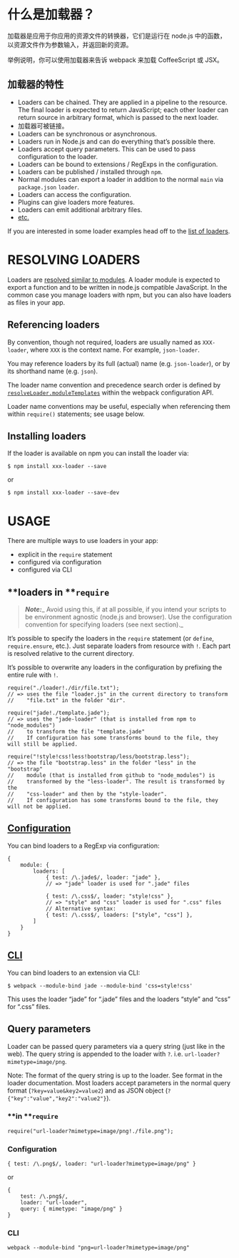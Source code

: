 # **什么是加载器？**

加载器是应用于你应用的资源文件的转换器，它们是运行在 node.js 中的函数，以资源文件作为参数输入，并返回新的资源。

举例说明，你可以使用加载器来告诉 webpack 来加载 CoffeeScript 或 JSX。

## **加载器的特性**

* Loaders can be chained. They are applied in a pipeline to the resource. The final loader is expected to return JavaScript; each other loader can return source in arbitrary format, which is passed to the next loader.
* 加载器可被链接。
* Loaders can be synchronous or asynchronous.
* Loaders run in Node.js and can do everything that’s possible there.
* Loaders accept query parameters. This can be used to pass configuration to the loader.
* Loaders can be bound to extensions \/ RegExps in the configuration.
* Loaders can be published \/ installed through `npm`.
* Normal modules can export a loader in addition to the normal `main` via `package.json` `loader`.
* Loaders can access the configuration.
* Plugins can give loaders more features.
* Loaders can emit additional arbitrary files.
* [etc.](http://webpack.github.io/docs/loaders.html)

If you are interested in some loader examples head off to the [list of loaders](http://webpack.github.io/docs/list-of-loaders.html).

# **RESOLVING LOADERS**

Loaders are [resolved similar to modules](http://webpack.github.io/docs/resolving.html). A loader module is expected to export a function and to be written in node.js compatible JavaScript. In the common case you manage loaders with npm, but you can also have loaders as files in your app.

## **Referencing loaders**

By convention, though not required, loaders are usually named as `XXX-loader`, where `XXX` is the context name. For example, `json-loader`.

You may reference loaders by its full \(actual\) name \(e.g. `json-loader`\), or by its shorthand name \(e.g. `json`\).

The loader name convention and precedence search order is defined by [`resolveLoader.moduleTemplates`](http://webpack.github.io/docs/configuration.html#resolveloader-moduletemplates) within the webpack configuration API.

Loader name conventions may be useful, especially when referencing them within `require()` statements; see usage below.

## **Installing loaders**

If the loader is available on npm you can install the loader via:

```
$ npm install xxx-loader --save
```

or

```
$ npm install xxx-loader --save-dev
```

# **USAGE**

There are multiple ways to use loaders in your app:

* explicit in the `require` statement
* configured via configuration
* configured via CLI

## **loaders in **`require`

> _**Note:**__ Avoid using this, if at all possible, if you intend your scripts to be environment agnostic \(node.js and browser\). Use the configuration convention for specifying loaders \(see next section\)._

It’s possible to specify the loaders in the `require` statement \(or `define`, `require.ensure`, etc.\). Just separate loaders from resource with `!`. Each part is resolved relative to the current directory.

It’s possible to overwrite any loaders in the configuration by prefixing the entire rule with `!`.

```
require("./loader!./dir/file.txt");
// => uses the file "loader.js" in the current directory to transform
//    "file.txt" in the folder "dir".

require("jade!./template.jade");
// => uses the "jade-loader" (that is installed from npm to "node_modules")
//    to transform the file "template.jade"
//    If configuration has some transforms bound to the file, they will still be applied.

require("!style!css!less!bootstrap/less/bootstrap.less");
// => the file "bootstrap.less" in the folder "less" in the "bootstrap"
//    module (that is installed from github to "node_modules") is
//    transformed by the "less-loader". The result is transformed by the
//    "css-loader" and then by the "style-loader".
//    If configuration has some transforms bound to the file, they will not be applied.
```

## [**Configuration**](http://webpack.github.io/docs/configuration.html)

You can bind loaders to a RegExp via configuration:

```
{
    module: {
        loaders: [
            { test: /\.jade$/, loader: "jade" },
            // => "jade" loader is used for ".jade" files

            { test: /\.css$/, loader: "style!css" },
            // => "style" and "css" loader is used for ".css" files
            // Alternative syntax:
            { test: /\.css$/, loaders: ["style", "css"] },
        ]
    }
}
```

## [**CLI**](http://webpack.github.io/docs/cli.html)

You can bind loaders to an extension via CLI:

```
$ webpack --module-bind jade --module-bind 'css=style!css'
```

This uses the loader “jade” for “.jade” files and the loaders “style” and “css” for “.css” files.

## **Query parameters**

Loader can be passed query parameters via a query string \(just like in the web\). The query string is appended to the loader with `?`. i.e. `url-loader?mimetype=image/png`.

Note: The format of the query string is up to the loader. See format in the loader documentation. Most loaders accept parameters in the normal query format \(`?key=value&key2=value2`\) and as JSON object \(`?{"key":"value","key2":"value2"}`\).

### **in **`require`

```
require("url-loader?mimetype=image/png!./file.png");
```

### **Configuration**

```
{ test: /\.png$/, loader: "url-loader?mimetype=image/png" }
```

or

```
{
    test: /\.png$/,
    loader: "url-loader",
    query: { mimetype: "image/png" }
}
```

### **CLI**

```
webpack --module-bind "png=url-loader?mimetype=image/png"
```

